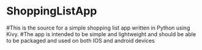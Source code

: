 # ShoppingListApp
#This is the source for a simple shopping list app written in Python using Kivy.
#The app is intended to be simple and lightweight and should be able to be packaged and used on both IOS and android devices
